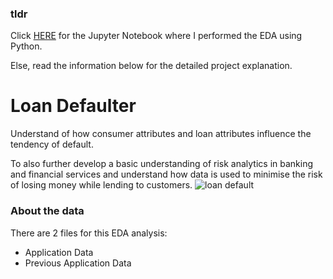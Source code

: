 ### tldr
Click [HERE]() for the Jupyter Notebook where I performed the EDA using Python.

Else, read the information below for the detailed project explanation.

# Loan Defaulter
Understand of how consumer attributes and loan attributes influence the tendency of default. 

To also further develop a basic understanding of risk analytics in banking and financial services and understand how data is used to minimise the risk of losing money while lending to customers.
![loan default](https://github.com/haiilingg/EDA-project/assets/130296433/cb8101e6-e355-44b2-9a6c-5b8fec6c2ac5)

### About the data
There are 2 files for this EDA analysis:
- Application Data
- Previous Application Data
